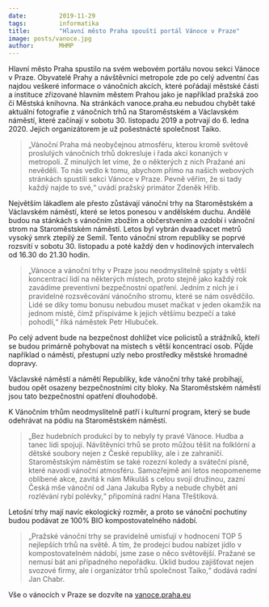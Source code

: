 ```yaml
---
date:         2019-11-29
tags:         informatika
title:        "Hlavní město Praha spouští portál Vánoce v Praze"
image: posts/vanoce.jpg
author:       MHMP
---
```


Hlavní město Praha spustilo na svém webovém portálu novou sekci Vánoce v Praze. Obyvatelé Prahy a návštěvníci metropole zde po celý adventní čas najdou veškeré informace o vánočních akcích, které pořádají městské části a instituce zřizované hlavním městem Prahou jako je například pražská zoo či Městská knihovna. Na stránkách vanoce.praha.eu nebudou chybět také aktuální fotografie z vánočních trhů na Staroměstském a Václavském náměstí, které začínají v sobotu 30. listopadu 2019 a potrvají do 6. ledna 2020. Jejich organizátorem je už pošestnácté společnost Taiko.

> „Vánoční Praha má neobyčejnou atmosféru, kterou kromě světově proslulých vánočních trhů dokresluje i řada akcí konaných v metropoli. Z minulých let víme, že o některých z nich Pražané ani nevěděli. To nás vedlo k tomu, abychom přímo na našich webových stránkách spustili sekci Vánoce v Praze. Pevně věřím, že si tady každý najde to své,“ uvádí pražský primátor Zdeněk Hřib.

Největším lákadlem ale přesto zůstávají vánoční trhy na Staroměstském a Václavském náměstí, které se letos ponesou v andělském duchu. Andělé budou na stánkách s vánočním zbožím a občerstvením a ozdobí i vánoční strom na Staroměstském náměstí. Letos byl vybrán dvaadvacet metrů vysoký smrk ztepilý ze Semil. Tento vánoční strom republiky se poprvé rozsvítí v sobotu 30. listopadu a poté každý den v hodinových intervalech od 16.30 do 21.30 hodin.

> „Vánoce a vánoční trhy v Praze jsou neodmyslitelně spjaty s větší koncentrací lidí na některých místech, proto stejně jako každý rok zavádíme preventivní bezpečnostní opatření. Jedním z nich je i pravidelné rozsvěcování vánočního stromu, které se nám osvědčilo. Lidé se díky tomu bonusu nebudou muset mačkat v jeden okamžik na jednom místě, čímž přispíváme k jejich většímu bezpečí a také pohodlí,“ říká náměstek Petr Hlubuček.

Po celý advent bude na bezpečnost dohlížet více policistů a strážníků, kteří se budou primárně pohybovat na místech s větší koncentrací osob. Půjde například o náměstí, přestupní uzly nebo prostředky městské hromadné dopravy.

Václavské náměstí a námětí Republiky, kde vánoční trhy také probíhají, budou opět osazeny bezpečnostními city bloky. Na Staroměstském náměstí jsou tato bezpečnostní opatření dlouhodobě.

K Vánočním trhům neodmyslitelně patří i kulturní program, který se bude odehrávat na pódiu na Staroměstském náměstí. 

> „Bez hudebních produkcí by to nebyly ty pravé Vánoce. Hudba a tanec lidi spojují. Návštěvníci trhů se proto můžou těšit na folklórní a dětské soubory nejen z České republiky, ale i ze zahraničí. Staroměstským náměstím se také rozezní koledy a sváteční písně, které navodí vánoční atmosféru. Samozřejmě ani letos neopomeneme oblíbené akce, zavítá k nám Mikuláš s celou svojí družinou, zazní Česká mše vánoční od Jana Jakuba Ryby a nebude chybět ani rozlévání rybí polévky,“ připomíná radní Hana Třeštíková.

Letošní trhy mají navíc ekologický rozměr, a proto se vánoční pochutiny budou podávat ze 100% BIO kompostovatelného nádobí. 

> „Pražské vánoční trhy se pravidelně umisťují v hodnocení TOP 5 nejlepších trhů na světě. A tím, že prodejci budou nabízet jídlo v kompostovatelném nádobí, jsme zase o něco světovější. Pražané se nemusí bát ani případného nepořádku. Úklid budou zajišťovat nejen svozové firmy, ale i organizátor trhů společnost Taiko,“ dodává radní Jan Chabr.

Vše o vánocích v Praze se dozvíte na [vanoce.praha.eu](http://www.praha.eu/jnp/cz/o_meste/magistrat/tiskovy_servis/akce_a_kampane/vanoce_2019/index.html)

 
